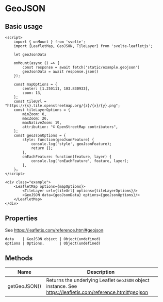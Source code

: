 # GeoJSON

## Basic usage

```example height:400
<script>
    import { onMount } from 'svelte';
    import {LeafletMap, GeoJSON, TileLayer} from 'svelte-leafletjs';

    let geoJsonData

    onMount(async () => {
        const response = await fetch('static/example.geojson')
        geoJsonData = await response.json()
    });

    const mapOptions = {
        center: [1.250111, 103.830933],
        zoom: 13,
    };
    const tileUrl = "https://{s}.tile.openstreetmap.org/{z}/{x}/{y}.png";
    const tileLayerOptions = {
        minZoom: 0,
        maxZoom: 20,
        maxNativeZoom: 19,
        attribution: "© OpenStreetMap contributors",
    };
    const geoJsonOptions = {
        style: function(geoJsonFeature) {
            console.log('style', geoJsonFeature);
            return {};
        },
        onEachFeature: function(feature, layer) {
            console.log('onEachFeature', feature, layer);
        },
    };
</script>

<div class="example">
    <LeafletMap options={mapOptions}>
        <TileLayer url={tileUrl} options={tileLayerOptions}/>
        <GeoJSON data={geoJsonData} options={geoJsonOptions}/>
    </LeafletMap>
</div>
```

## Properties

See https://leafletjs.com/reference.html#geojson

```properties
data    | GeoJSON object | Object(undefined)
options | Options.       | Object(undefined)
```

## Methods

| Name         | Description                                                                                                |
| ------------ | ---------------------------------------------------------------------------------------------------------- |
| getGeoJSON() | Returns the underlying Leaflet `GeoJSON` object instance. See https://leafletjs.com/reference.html#geojson |
